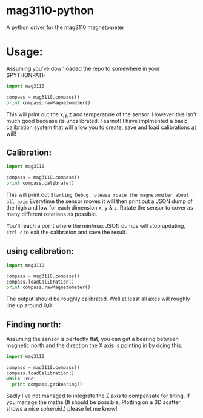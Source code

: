# mag3110-python
A python driver for the mag3110 magnetometer 

# Usage:
Assuming you've downloaded the repo to somewhere in your $PYTHONPATH

```python
import mag3110

compass = mag3110.compass()
print compass.rawMagnetometer()

```
This will print out the x,y,z and temperature of the sensor. However this isn't much good becuase its uncalibrated. Fearnot! I have implmented a basic calibration system that will allow you to create, save and load calibrations at will!

## Calibration:

```python
import mag3110

compass = mag3110.compass()
print compass.calibrate()
```
This will print out `Starting Debug, please roate the magnetomiter about all axis` Everytime the sensor moves it will then print out a JSON dump of the high and low for each dimension x, y & z. Rotate the sensor to cover as many different rotations as possible.

You'll reach a point where the min/max JSON dumps will stop updating, `ctrl-c` to exit the calibration and save the result.

## using calibration:
```python
import mag3110

compass = mag3110.compass()
compass.loadCalibration()
print compass.rawMagnetometer()
```
The output should be roughly calibrated. Well at least all axes will roughly line up around 0,0

## Finding north:
Assuming the sensor is perfectly flat, you can get a bearing between magnetic north and the direction the X axis is pointing in by doing this:

```python
import mag3110

compass = mag3110.compass()
compass.loadCalibration()
while True:
  print compass.getBearing()
```
Sadly I've not managed to integrate the Z axis to compensate for tilting. If you manage the maths (It should be possible, Plotting on a 3D scatter shows a nice spheroid.) please let me know!

